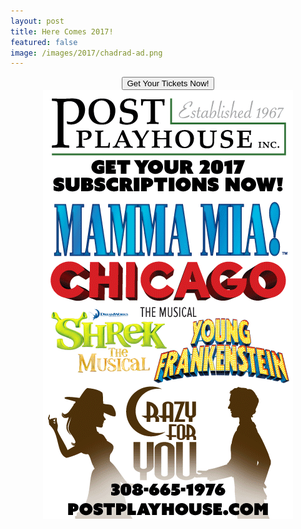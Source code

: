 ```yaml
---
layout: post
title: Here Comes 2017!
featured: false
image: /images/2017/chadrad-ad.png
---
```


<form action="http://postplayhousetickets.com" method="link" style="text-align: center;">
  <button class="online">Get Your Tickets Now!</button>
</form>

<img src="/images/2017/chadrad-ad.png" style="display: block; margin: auto;" />
